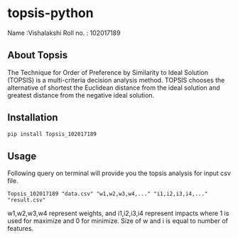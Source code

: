 # topsis-python

Name :Vishalakshi
Roll no. : 102017189 

## About Topsis

The Technique for Order of Preference by Similarity to Ideal Solution (TOPSIS) is a multi-criteria decision analysis method. 
TOPSIS chooses the alternative of shortest the Euclidean distance from the ideal solution and greatest distance from the negative ideal solution. 

## Installation


```bash
pip install Topsis_102017189
```

## Usage

Following query on terminal will provide you the topsis analysis for input csv file.

```
Topsis_102017189 "data.csv" "w1,w2,w3,w4,..." "i1,i2,i3,i4,..." "result.csv"

```

w1,w2,w3,w4 represent weights, and i1,i2,i3,i4 represent impacts where 1 is used for maximize and 0 for minimize. 
Size of w and i is equal to number of features. 


